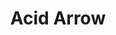 ---
title: "Acid Arrow"
index:
  - acid-arrow
permalink: /spells/acid-arrow/
tags:
  - Spell
  - 2nd Level
  - Evocation
  - Damage
  - Acid
available_for:
  - Wizard
level: "2nd Level"
school: "Evocation"
range: "90 ft"
comp:
  - V
  - S
  - M
material: "powdered rhubarb leaf and an adder's stomach."
attack: "Ranged"
effect: "Acid"
description: |
  A shimmering green arrow streaks toward a target within range and bursts in a spray of acid. Make a ranged spell attack against the target. On a hit, the target takes 4d4 acid damage immediately and 2d4 acid damage at the end of its next turn. On a miss, the arrow splashes the target with acid for half as much of the initial damage and no damage at the end of its next turn.

  **At higher levels.** When you cast this spell using a spell slot of 3rd level or higher, the damage (both initial and later) increases by 1d4 for each slot level above 2nd.
excerpt: "A shimmering green arrow streaks toward a target within range and bursts in a spray of acid."
source: "Basic Rules"
---